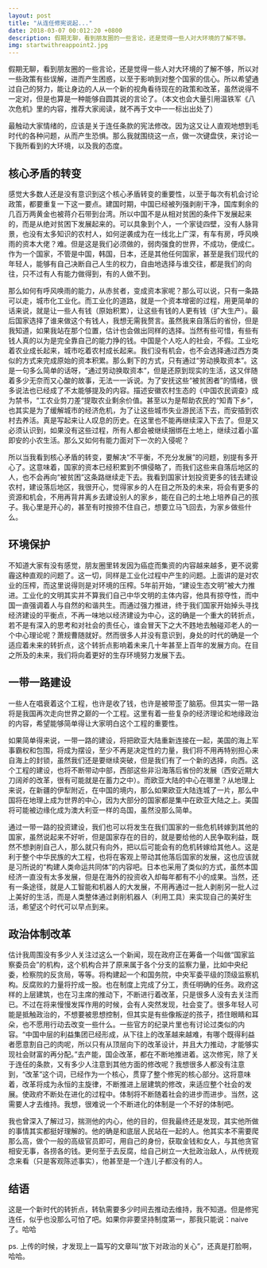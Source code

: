 ```yaml
---
layout: post
title: "从连任修宪说起..."
date: 2018-03-07 00:012:20 +0800
description: 假期无聊，看到朋友圈的一些言论，还是觉得一些人对大环境的了解不够。
img: startwithreappoint2.jpg
---
```


假期无聊，看到朋友圈的一些言论，还是觉得一些人对大环境的了解不够，所以对一些政策有些误解，进而产生困惑，以至于影响到对整个国家的信心。所以希望通过自己的努力，能让身边的人从一个新的视角看待现在的政策和改革，虽然说得不一定对，但是也算是一种能够自圆其说的言论了。（本文也会大量引用温铁军《八次危机》里的内容，推荐大家阅读，就不再于文中一一标出出处了）

最触动大家情绪的，应该是关于连任条款的宪法修改。因为这又让人直观地想到毛时代的各种问题，从而产生恐惧。那么我就围绕这一点，做一次键盘侠，来讨论一下我所看到的大环境，以及我的态度。

## 核心矛盾的转变
感觉大多数人还是没有意识到这个核心矛盾转变的重要性，以至于每次有机会讨论政策，都要重复一下这一要点。建国时期，中国已经被列强剥削干净，国库剩余的几百万两黄金也被蒋介石带到台湾。所以中国不是从相对贫困的条件下发展起来的，而是从绝对贫困下发展起来的。可以具象到个人，一个家徒四壁，没有人脉背景，也没有太多知识的农村人，如何逆袭成为在一线北上广深，有车有房，呼风唤雨的资本大佬？难。但是这是我们必须做的，弱肉强食的世界，不成功，便成仁。作为一个国家，不管是中国，韩国，日本，还是其他任何国家，甚至是我们现代的年轻人，能够有自己决断自己人生的权力，自由地选择与谁交往，都是我们的向往，只不过有人有能力做得到，有的人做不到。

那么如何有呼风唤雨的能力，从赤贫者，变成资本家呢？那么可以说，只有一条路可以走，城市化工业化。而工业化的道路，就是一个资本增密的过程，用更简单的话来说，就是让一些人有钱（原始积累），让这些有钱的人更有钱（扩大生产）。最后国家选择了谁来做这个有钱人，我想无需我赘言。虽然我来自落后的省份，但是我知道，如果我站在那个位置，估计也会做出同样的选择。当然有些可惜，有些有钱人真的以为是完全靠自己的能力挣的钱。中国是个人吃人的社会，不假。工业吃着农业成长起来，城市吃着农村成长起来。我们没有机会，也不会选择通过西方类似的方式来完成原始的资本积累。那么剩下的方式，只有通过“劳动换取资本”。这是一句多么简单的话呀，“通过劳动换取资本”，但是还原到现实的生活，这又伴随着多少无奈而又心酸的故事，无法一一诉说。为了安抚这些“被贫困者”的情绪，很多说法也已经成了不太能够提及的内容。描述安徽农村生态的《中国农民调查》成为禁书，“工农业剪刀差“提取农业剩余价值。甚至以为是帮助农民的“知青下乡”，也其实是为了缓解城市的经济危机，为了让这些城市失业游民活下去，而安插到农村去养活。真是写起来让人叹息的历史。在这里也不能再继续深入下去了。但是又必须认识到，如果没有这些过程，所有人都会被继续捆绑在土地上，继续过着小富即安的小农生活。那么又如何有能力面对下一次的入侵呢？
    
所以当我看到核心矛盾的转变，要解决“不平衡，不充分发展”的问题，别提有多开心了。这意味着，国家的资本已经积累到不惧侵略了，而我们这些来自落后地区的人，也不会再向“被贫困”这条路继续走下去。我看到国家计划投资更多的钱去建设农村，建设落后地区，我很开心，觉得家乡的人在目之所及的未来，将会有更多的资源和机会，不用再背井离乡去建设别人的家乡，能在自己的土地上培养自己的孩子。我心里是开心的，甚至有时按捺不住自己，想要立马飞回去，为家乡做些什么。

## 环境保护
   
不知道大家有没有感觉，朋友圈里转发因为癌症而集资的内容越来越多，更不说雾霾这种直观的问题了。这一切，同样是工业化过程中产生的问题。上面讲的是对农业的压榨，而这里说得则是对环境的压榨。5年前开始，“建设生态文明”被大力推进。工业化的文明其实并不算我们自己中华文明的主体内容，他具有掠夺性，而中国一直强调着人与自然的和谐共生。而通过强力推进，终于我们国家开始掉头寻找经济建设的平衡点，不再一味地以经济建设为中心，这的确是一个重大的转折点，若不是有深入的思考和对社会的责任心，谁会冒天下之大不韪地去触碰邓老人的一个中心理论呢？萧规曹随就好。然而很多人并没有意识到，身处的时代的确是一个适应着未来的转折点，这个转折点影响着未来几十年甚至上百年的发展方向。在目之所及的未来，我们将向着更好的生存环境努力发展下去。

## 一带一路建设
   
一些人在唱衰着这个工程，也许是收了钱，也许是被带歪了脑筋。但其实一带一路将是我国再次走向世界之巅的一个工程。这里有着一些复杂的经济理论和地缘政治的内容，希望能够简单得让大家明白这个工程的重要性。

如果简单得来说，一带一路的建设，将把欧亚大陆重新连接在一起，美国的海上军事霸权和包围，将成为摆设，至少不再是决定性的力量，我们将不用再特别担心来自海上的封锁，虽然我们还是要继续突破，但是我们有了一个新的选择，向西。这个工程的建设，也将不断带动中部，西部这些非沿海落后省份的发展（西安近期大刀阔斧的改革，很有可能就是在蓄力之中）。而欧亚大陆的中心在哪里？从地理上来说，在新疆的伊犁附近，在中国的境内，那么如果欧亚大陆连城了一片，那么中国将在地理上成为世界的中心，因为大部分的国家都是集中在欧亚大陆之上。美国将可能被边缘化成为澳大利亚一样的岛国，虽然没那么简单。

通过一带一路的投资建设，我们也可以将发生在我们国家的一些危机转嫁到其他的国家，虽然说起来不好听，但是国家存在的目的，就是要给他的人民争取利益，既然不想剥削自己人，那么就只有向外，把以后可能会有的危机转嫁给其他人。这是利于整个中华民族的大工程，也将在客观上带动其他落后国家的发展，这也应该就是习所说的“构建人类命运共同体”的内容吧。日本也采用了类似的方式，虽然本国经济一直没有太多发展，但是在海外的投资收入却每年都有不小的成果。当然，还有一条途径，就是人工智能和机器人的大发展，不用再通过一批人剥削另一批人过上美好的生活，而是人类整体通过剥削机器人（利用工具）来实现自己的美好生活，希望这个时代可以早点到来。

## 政治体制改革
   
估计我周围没有多少人关注过这么一个新闻，现在政府正在筹备一个叫做“国家监察委员会”的机构，这个机构合并了原来属于各个分支的监察力量，比如中央纪委，检察院的反贪局，等等。将构建起一个和国务院，中央军委平级的顶级监察机构。反腐败的力量将拧成一股。也在制度上完成了分工，责任明确的任务。政府这样的上层建筑，也在习主席的推动下，不断进行着改革，只是很多人没有去关注而已。不过在将来慢慢发挥作用的时候，会有人突然发现，社会变了。很多年轻人可能是抵触政治的，不想要被思想控制，但其实是有些像叛逆的孩子，捂住眼睛和耳朵，也不愿用行动去改变一些什么。一些官方的纪录片里也有讨论过类似的内容。“中国中层的利益集团已经形成，从下往上的改革越来越难，有哪个既得利益者愿意割自己的肉呢，所以只有从顶层向下的改革设计，并且大力推动，才能够实现社会财富的再分配。”去产能，国企改革，都在不断地推进着。这次修宪，除了关于连任的条款，又有多少人注意到其他方面的修改呢？我想很多人都没有注意到，“改革”这个词，已经作为一个核心，贯穿了整个修宪的核心部分。这将意味着，改革将成为永恒的主旋律，不断推进上层建筑的修改，来适应整个社会的发展。使政府不断处在进化的过程中。体制将不断随着社会的进步而进步。当然，这需要人才去维持。我想，很难说一个不断进化的体制是一个不好的体制吧。

我也曾深入了解过习，揣测他的内心，他的目的，但我最终还是发现，其实他所做的事情其实都挺好理解的。他的确是和底层人民站在一起的人。他其实本不需要爬那么高，做个一般的高级官员即可，用自己的身份，获取金钱和女人，与其他贪官相安无事，各捞各的钱。更何至于去反腐，给自己树立一大批政治敌人，从传统观念来看（只是客观陈述事实），他甚至是一个连儿子都没有的人。


## 结语
这是一个新时代的转折点，转轨需要多少时间去推动去维持，我不知道。但是修宪连任，似乎也没那么可怕了吧。如果你非要坚持制度第一，那我只能说：naive了。哈哈

ps. 上传的时候，才发现上一篇写的文章叫“放下对政治的关心”，还真是打脸啊，哈哈。